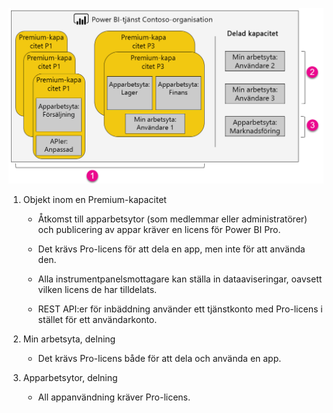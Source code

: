 ![](media/powerbi-premium-illustration/premium-chart.png "Bild av Power BI Premium")

1. Objekt inom en Premium-kapacitet
   
   * Åtkomst till apparbetsytor (som medlemmar eller administratörer) och publicering av appar kräver en licens för Power BI Pro.

   * Det krävs Pro-licens för att dela en app, men inte för att använda den.

   * Alla instrumentpanelsmottagare kan ställa in dataaviseringar, oavsett vilken licens de har tilldelats.

   * REST API:er för inbäddning använder ett tjänstkonto med Pro-licens i stället för ett användarkonto.

2. Min arbetsyta, delning
   
   * Det krävs Pro-licens både för att dela och använda en app.

3. Apparbetsytor, delning
   
   * All appanvändning kräver Pro-licens.

